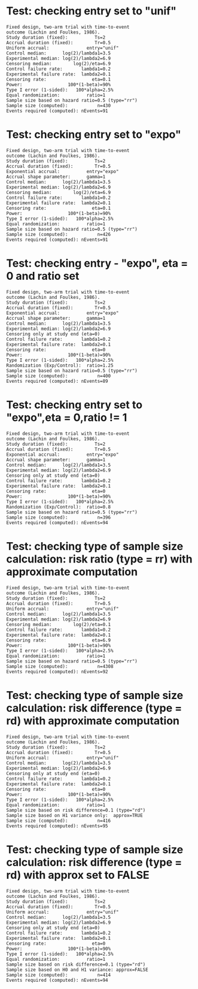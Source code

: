 # Test: checking entry set to "unif"

    Fixed design, two-arm trial with time-to-event
    outcome (Lachin and Foulkes, 1986).
    Study duration (fixed):          Ts=2
    Accrual duration (fixed):        Tr=0.5
    Uniform accrual:              entry="unif"
    Control median:      log(2)/lambda1=3.5
    Experimental median: log(2)/lambda2=6.9
    Censoring median:        log(2)/eta=6.9
    Control failure rate:       lambda1=0.2
    Experimental failure rate:  lambda2=0.1
    Censoring rate:                 eta=0.1
    Power:                 100*(1-beta)=90%
    Type I error (1-sided):   100*alpha=2.5%
    Equal randomization:          ratio=1
    Sample size based on hazard ratio=0.5 (type="rr")
    Sample size (computed):           n=430
    Events required (computed): nEvents=91

# Test: checking entry set to "expo"

    Fixed design, two-arm trial with time-to-event
    outcome (Lachin and Foulkes, 1986).
    Study duration (fixed):          Ts=2
    Accrual duration (fixed):        Tr=0.5
    Exponential accrual:          entry="expo"
    Accrual shape parameter:      gamma=1
    Control median:      log(2)/lambda1=3.5
    Experimental median: log(2)/lambda2=6.9
    Censoring median:        log(2)/eta=6.9
    Control failure rate:       lambda1=0.2
    Experimental failure rate:  lambda2=0.1
    Censoring rate:                 eta=0.1
    Power:                 100*(1-beta)=90%
    Type I error (1-sided):   100*alpha=2.5%
    Equal randomization:          ratio=1
    Sample size based on hazard ratio=0.5 (type="rr")
    Sample size (computed):           n=426
    Events required (computed): nEvents=91

# Test: checking entry - "expo", eta = 0 and ratio set

    Fixed design, two-arm trial with time-to-event
    outcome (Lachin and Foulkes, 1986).
    Study duration (fixed):          Ts=2
    Accrual duration (fixed):        Tr=0.5
    Exponential accrual:          entry="expo"
    Accrual shape parameter:      gamma=1
    Control median:      log(2)/lambda1=3.5
    Experimental median: log(2)/lambda2=6.9
    Censoring only at study end (eta=0)
    Control failure rate:       lambda1=0.2
    Experimental failure rate:  lambda2=0.1
    Censoring rate:                 eta=0
    Power:                 100*(1-beta)=90%
    Type I error (1-sided):   100*alpha=2.5%
    Randomization (Exp/Control):  ratio=1.25
    Sample size based on hazard ratio=0.5 (type="rr")
    Sample size (computed):           n=400
    Events required (computed): nEvents=89

# Test: checking entry set to "expo",eta = 0,ratio != 1

    Fixed design, two-arm trial with time-to-event
    outcome (Lachin and Foulkes, 1986).
    Study duration (fixed):          Ts=2
    Accrual duration (fixed):        Tr=0.5
    Exponential accrual:          entry="expo"
    Accrual shape parameter:      gamma=1
    Control median:      log(2)/lambda1=3.5
    Experimental median: log(2)/lambda2=6.9
    Censoring only at study end (eta=0)
    Control failure rate:       lambda1=0.2
    Experimental failure rate:  lambda2=0.1
    Censoring rate:                 eta=0
    Power:                 100*(1-beta)=90%
    Type I error (1-sided):   100*alpha=2.5%
    Randomization (Exp/Control):  ratio=0.8
    Sample size based on hazard ratio=0.5 (type="rr")
    Sample size (computed):           n=396
    Events required (computed): nEvents=94

# Test: checking type of sample size calculation:                     risk ratio (type = rr) with approximate computation

    Fixed design, two-arm trial with time-to-event
    outcome (Lachin and Foulkes, 1986).
    Study duration (fixed):          Ts=2
    Accrual duration (fixed):        Tr=0.5
    Uniform accrual:              entry="unif"
    Control median:      log(2)/lambda1=3.5
    Experimental median: log(2)/lambda2=6.9
    Censoring median:        log(2)/eta=0.1
    Control failure rate:       lambda1=0.2
    Experimental failure rate:  lambda2=0.1
    Censoring rate:                 eta=6.9
    Power:                 100*(1-beta)=90%
    Type I error (1-sided):   100*alpha=2.5%
    Equal randomization:          ratio=1
    Sample size based on hazard ratio=0.5 (type="rr")
    Sample size (computed):           n=4308
    Events required (computed): nEvents=92

# Test: checking type of sample size calculation:                     risk difference (type = rd) with approximate computation

    Fixed design, two-arm trial with time-to-event
    outcome (Lachin and Foulkes, 1986).
    Study duration (fixed):          Ts=2
    Accrual duration (fixed):        Tr=0.5
    Uniform accrual:              entry="unif"
    Control median:      log(2)/lambda1=3.5
    Experimental median: log(2)/lambda2=6.9
    Censoring only at study end (eta=0)
    Control failure rate:       lambda1=0.2
    Experimental failure rate:  lambda2=0.1
    Censoring rate:                 eta=0
    Power:                 100*(1-beta)=90%
    Type I error (1-sided):   100*alpha=2.5%
    Equal randomization:          ratio=1
    Sample size based on risk difference=0.1 (type="rd")
    Sample size based on H1 variance only:  approx=TRUE
    Sample size (computed):           n=416
    Events required (computed): nEvents=95

# Test: checking type of sample size calculation:                     risk difference (type = rd) with approx set to FALSE

    Fixed design, two-arm trial with time-to-event
    outcome (Lachin and Foulkes, 1986).
    Study duration (fixed):          Ts=2
    Accrual duration (fixed):        Tr=0.5
    Uniform accrual:              entry="unif"
    Control median:      log(2)/lambda1=3.5
    Experimental median: log(2)/lambda2=6.9
    Censoring only at study end (eta=0)
    Control failure rate:       lambda1=0.2
    Experimental failure rate:  lambda2=0.1
    Censoring rate:                 eta=0
    Power:                 100*(1-beta)=90%
    Type I error (1-sided):   100*alpha=2.5%
    Equal randomization:          ratio=1
    Sample size based on risk difference=0.1 (type="rd")
    Sample size based on H0 and H1 variance: approx=FALSE
    Sample size (computed):           n=414
    Events required (computed): nEvents=94

